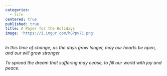 ```yaml
---
categories:
  - life
centered: true
published: true
title: A Payer for the Holidays
image: 'https://i.imgur.com/hGPpv7C.png'
---
```

_In this time of change, 
as the days grow longer,
may our hearts be open,
and our will grow stronger_

_To spread the dream
that suffering may cease,
to fill our world 
with joy and peace._
